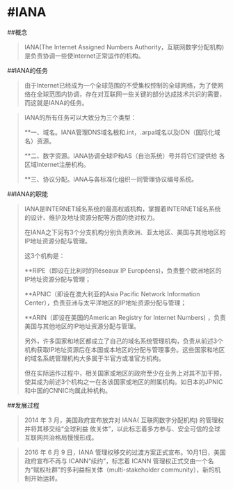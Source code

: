 #IANA
====

##概念

>IANA(The Internet Assigned Numbers Authority，互联网数字分配机构)是负责协调一些使Internet正常运作的机构。

##IANA的任务

>由于Internet已经成为一个全球范围的不受集权控制的全球网络，为了使网络在全球范围内协调，存在对互联网一些关键的部分达成技术共识的需要，而这就是IANA的任务。

>IANA的所有任务可以大致分为三个类型：
>
>**一、域名。IANA管理DNS域名根和.int，.arpa域名以及IDN（国际化域名）资源。
>
>**二、数字资源。IANA协调全球IP和AS（自治系统）号并将它们提供给
各区域Internet注册机构。
>
>**三、协议分配。IANA与各标准化组织一同管理协议编号系统。

##IANA的职能

>IANA是INTERNET域名系统的最高权威机构，掌握着INTERNET域名系统的设计、维护及地址资源分配等方面的绝对权力。
>   
>在IANA之下另有3个分支机构分别负责欧洲、亚太地区、美国与其他地区的IP地址资源分配与管理。
>
>这3个机构是： 
>
>**RIPE（即设在比利时的Réseaux IP Européens)，负责整个欧洲地区的IP地址资源分配与管理；
>
>**APNIC（即设在澳大利亚的Asia Pacific Network Information Center），负责亚洲与太平洋地区的IP地址资源分配与管理；
>
>**ARIN（即设在美国的American Registry for Internet Numbers) ，负责美国与其他地区的IP地址资源分配与管理。 
>
>另外，许多国家和地区都成立了自己的域名系统管理机构，负责从前述3个机构获取IP地址资源后在本国或本地区的分配与管理事务。这些国家和地区的域名系统管理机构大多属于半官方或准官方机构。
>
>但在实际运作过程中，相关国家或地区的政府至少在业务上对其不加干预，使其成为前述3个机构之一在各该国家或地区的附属机构。如日本的JPNIC和中国的CNNIC均属此种机构。 

##发展过程

>2014 年 3 月，美国政府宣布放弃对 IANA( 互联网数字分配机构) 的管理权并将其移交给“全球利益 攸关体”，以此标志着多方参与、安全可信的全球互联网共治格局慢慢形成。

>2016 年 6 月 9 日，IANA 管理权移交的过渡方案正式宣布。10月1日，美国政府宣布不再与 ICANN“续约”，标志着 ICANN 管理权正式交由一个名为“赋权社群”的多利益相关体（multi-stakeholder community），新的机制开始运转。


